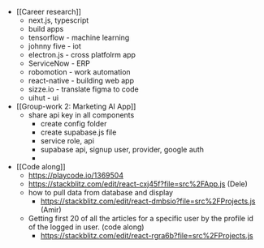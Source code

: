 - [[Career research]]
	- next.js, typescript
	- build apps
	- tensorflow - machine learning
	- johnny five - iot
	- electron.js - cross platfolrm app
	- ServiceNow - ERP
	- robomotion - work automation
	- react-native - building web app
	- sizze.io - translate figma to code
	- uihut - ui
- [[Group-work 2: Marketing AI App]]
	- share api key in all components
		- create config folder
		- create supabase.js file
		- service role, api
		- supabase api, signup user, provider, google auth
		-
- [[Code along]]
	- https://playcode.io/1369504
	- https://stackblitz.com/edit/react-cxj45f?file=src%2FApp.js (Dele)
	- how to pull data from database and display
		- https://stackblitz.com/edit/react-dmbsio?file=src%2FProjects.js (Amir)
	- Getting first 20 of all the articles for a specific user by the profile id of the logged in user. (code along)
		- https://stackblitz.com/edit/react-rgra6b?file=src%2FProjects.js